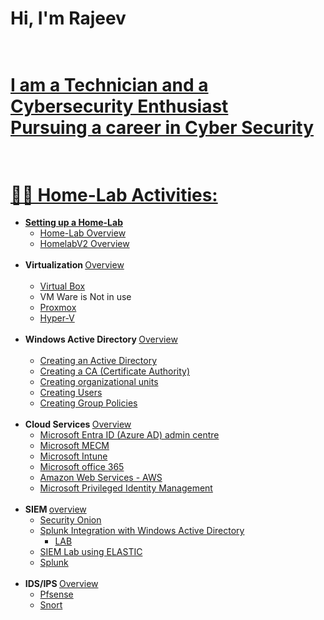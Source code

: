 

# Hi, I'm Rajeev <br><br><a href="">
# I am a Technician and a Cybersecurity Enthusiast <br>  Pursuing a career in Cyber Security<br><br>

# 👨‍💻 Home-Lab Activities:

- <b>Setting up a Home-Lab</b>
  - [Home-Lab Overview](https://github.com/rajeevlraman/Homelab/tree/main)<br>
  - [HomelabV2 Overview](https://github.com/rajeevlraman/HomelabV2/blob/main/README.md)<br><br>
- <b>Virtualization  </b>[ Overview ](https://github.com/rajeevlraman/Virtualization/blob/main/README.md)<br><br>
  - [Virtual Box](https://github.com/rajeevlraman/Virtualization/blob/main/assets/VirtualBox.md) <b><i></b></i>
  - VM Ware is Not in use <b><i></b></i>
  - [Proxmox](https://github.com/rajeevlraman/Virtualization/blob/main/assets/Proxmox.md) <b><i></b></i>
  - [Hyper-V](https://github.com/rajeevlraman/Virtualization/blob/main/assets/Hyper-V.md) <b><i></b></i><br><br>
- <b>Windows Active Directory </b>[ Overview ](https://github.com/rajeevlraman/ActiveDirectory/blob/main/README.md)<br><br>
  - [Creating an Active Directory](https://github.com/rajeevlraman/ActiveDirectory#AD_create)
  - [Creating a CA (Certificate Authority)](https://github.com/rajeevlraman/ActiveDirectory/blob/main/AD_CA.md)
  - [Creating organizational units](https://github.com/rajeevlraman/ActiveDirectory/blob/main/AD_CA.md#OU)
  - [Creating Users](https://github.com/rajeevlraman/ActiveDirectory/blob/main/AD_CA.md#OU_user)
  - [Creating Group Policies]()<br><br>
- <b>Cloud Services  </b></b>[ Overview ](https://github.com/rajeevlraman/CloudServices/blob/main/README.md)<br>
  - [Microsoft Entra ID (Azure AD) admin centre ](https://github.com/rajeevlraman/CloudServices/blob/main/Microsoft/assets/Entra_ID.md) <b><i></b></i>
  - [Microsoft MECM](https://github.com/rajeevlraman/CloudServices/blob/main/Microsoft/assets/MECM.md) <b><i></b></i>
  - [Microsoft Intune](https://github.com/rajeevlraman/CloudServices/blob/main/Microsoft/assets/Intune.md)<br>
  - [Microsoft office 365](https://camo.githubusercontent.com/cf337c4e3707c542562f62b6cf7a2a2353fd85b7d65d0354c4a781703cda26ad/68747470733a2f2f692e696d6775722e636f6d2f486443336758722e706e67) <b><i></b></i>
  - [Amazon Web Services - AWS](https://camo.githubusercontent.com/70b05c458caaf0d1df28c59712f8631b68e005d8a00ce7442f36fc3537b08952/68747470733a2f2f692e696d6775722e636f6d2f61684c4a45724d2e706e67) <b><i></b></i>
  - [Microsoft Privileged Identity Management ](https://github.com/rajeevlraman/Microsoft_Enterprise_mobility_and_security/blob/main/README.md)<br><br>
- <b>SIEM  </b></b>[ overview ](https://github.com/rajeevlraman/SIEM/blob/main/README.md)<br>
  - [Security Onion](https://github.com/rajeevlraman/SIEM/blob/main/assets/Securityonion.md)
  - [Splunk Integration with Windows Active Directory](https://github.com/rajeevlraman/SIEM/blob/main/assets/AD_Splunk_integration.md)
    - [LAB](https://github.com/rajeevlraman/SIEM/blob/main/assets/Active_directory_Splunk_monitoring.md)
  - [SIEM Lab using ELASTIC](https://github.com/rajeevlraman/Elastic-SIEM)
  - [Splunk](https://github.com/rajeevlraman/SIEM/blob/main/assets/SplunkEnterprise.md)<br><br>
- <b>IDS/IPS  </b>[ Overview ](https://github.com/rajeevlraman/IDS-IPS)<br>
  - [Pfsense](https://camo.githubusercontent.com/c33845ad2fd578c6f7c646972fcfb06674a0311558d867b1929919259bfac2ef/68747470733a2f2f692e696d6775722e636f6d2f334f36586e39312e706e67)
  - [Snort](https://camo.githubusercontent.com/2dcf8d87b8eccc33adb286621983cc1fa155f30838ab8600a6463c56bc935904/68747470733a2f2f692e696d6775722e636f6d2f455946543351392e706e67)



<!--

Here are some ideas to get you started:

- 🔭 I’m currently working on ...
- 🌱 I’m currently learning ...
- 👯 I’m looking to collaborate on ...
- 🤔 I’m looking for help with ...
- 💬 Ask me about ...
- 📫 How to reach me: ...
- 😄 Pronouns: ...
- ⚡ Fun fact: ...
-->
